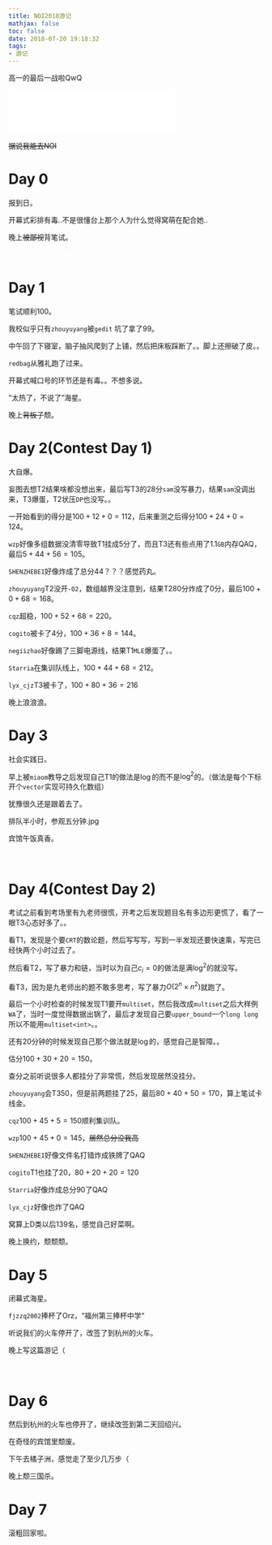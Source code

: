```yaml
---
title: NOI2018游记
mathjax: false
toc: false
date: 2018-07-20 19:18:32
tags:
- 游记
---
```


高一的最后一战啦QwQ

<!-- more -->

<iframe frameborder="no" border="0" width=330 height=86 src="//music.163.com/outchain/player?type=2&id=32405984&auto=0&height=66"></iframe>

<del>据说我能去NOI</del>

# Day 0

报到日。

开幕式彩排有毒..不是很懂台上那个人为什么觉得窝萌在配合她..

晚上<del>被鄙视</del>背笔试。

<span style="color:#ffffff;">看到了Starria和<del>自转的</del>negiizhao</span>

# Day 1

笔试顺利$100$。

我校似乎只有`zhouyuyang`被`gedit` 坑了拿了$99$。

中午回了下寝室，脑子抽风爬到了上铺，然后把床板踩断了。。脚上还擦破了皮。。

`redbag`从雅礼跑了过来。

开幕式喊口号的环节还是有毒。。不想多说。

“太热了，不说了”海星。

晚上<del>背板子</del>颓。

# Day 2(Contest Day 1)

大自爆。

妄图去想T2结果啥都没想出来，最后写T3的$28$分`sam`没写暴力，结果`sam`没调出来，T3爆蛋，T2状压`DP`也没写。。

一开始看到的得分是$100+12+0=112$，后来重测之后得分$100+24+0=124$。

`wzp`好像多组数据没清零导致T1挂成$5$分了，而且T3还有些点用了$1.1\texttt{GB}$内存QAQ，最后$5+44+56=105$。

`SHENZHEBEI`好像炸成了总分$44$？？？感觉药丸。

`zhouyuyang`T2没开`-O2`，数组越界没注意到，结果T2$80$分炸成了$0$分，最后$100+0+68=168$。

`cqz`超稳，$100+52+68=220$。

`cogito`被卡了$4$分，$100+36+8=144$。

`negiizhao`好像踢了三脚电源线，结果T1`MLE`爆蛋了。。

`Starria`在集训队线上，$100+44+68=212$。

`lyx_cjz`T3被卡了，$100+80+36=216$

晚上浪浪浪。

# Day 3

社会实践日。

早上被`miaom`教导之后发现自己T1的做法是$\log$的而不是$\log^2$的。（做法是每个下标开个`vector`实现可持久化数组）

犹豫很久还是跟着去了。

排队半小时，参观五分钟.jpg

宾馆午饭真香。

<span style="color:#ffffff;">dt摸头翻车可还行</span>

# Day 4(Contest Day 2)

考试之前看到考场里有九老师很慌，开考之后发现题目名有多边形更慌了，看了一眼T3心态好多了。。

看T1，发现是个要`CRT`的数论题，然后写写写，写到一半发现还要快速乘，写完已经快两个小时过去了。

然后看T2，写了暴力和链，当时以为自己$c_i=0$的做法是满$\log^2$的就没写。

看T3，因为是九老师出的题不敢多思考，写了暴力$O(2^n\times n^2)$就跑了。

最后一个小时检查的时候发现T1要开`multiset`，然后我改成`multiset`之后大样例`WA`了，当时一度觉得数据出锅了，最后才发现自己要`upper_bound`一个`long long`所以不能用`multiset<int>`。。

还有$20$分钟的时候发现自己那个做法就是$\log$的，感觉自己是智障。。

估分$100+30+20=150$。

查分之前听说很多人都挂分了非常慌，然后发现居然没挂分。

`zhouyuyang`会T3$50$，但是前两题挂了$25$，最后$80+40+50=170$，算上笔试卡线金。

`cqz`$100+45+5=150$顺利集训队。

`wzp`$100+45+0=145$，<del>居然总分没我高</del>

`SHENZHEBEI`好像文件名打错炸成铁牌了QAQ

`cogito`T1也挂了$20$，$80+20+20=120$

`Starria`好像炸成总分$90$了QAQ

`lyx_cjz`好像也炸了QAQ

窝算上D类以后$139$名，感觉自己好菜啊。

晚上换约，颓颓颓。

# Day 5

闭幕式海星。

`fjzzq2002`捧杯了Orz，“福州第三捧杯中学“

听说我们的火车停开了，改签了到杭州的火车。

晚上写这篇游记（

<span style="color:#ffffff;">感觉dt一来三楼气氛就奇怪了很多（雾</span>

# Day 6

然后到杭州的火车也停开了，继续改签到第二天回绍兴。

在奇怪的宾馆里颓废。

下午去橘子洲，感觉走了至少几万步（

晚上颓三国杀。

# Day 7

滚粗回家啦。